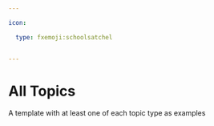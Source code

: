 ```yaml
---

icon: 

  type: fxemoji:schoolsatchel


---
```


# All Topics

A template with at least one of each topic type as examples